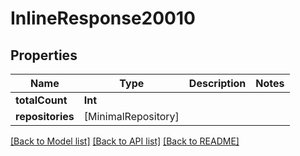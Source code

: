 # InlineResponse20010

## Properties
Name | Type | Description | Notes
------------ | ------------- | ------------- | -------------
**totalCount** | **Int** |  | 
**repositories** | [MinimalRepository] |  | 

[[Back to Model list]](../README.md#documentation-for-models) [[Back to API list]](../README.md#documentation-for-api-endpoints) [[Back to README]](../README.md)


